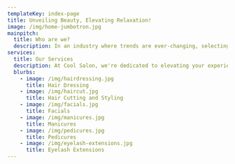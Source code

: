 ```yaml
---
templateKey: index-page
title: Unveiling Beauty, Elevating Relaxation!
image: /img/home-jumbotron.jpg
mainpitch:
  title: Who are we?
  description: In an industry where trends are ever-changing, selecting the perfect salon partner is essential. At Cool Salon, we merge skill, creativity, and client-centricity to enhance your beauty experience. Collaborate with us to discover the transformation and elevate your beauty and wellness journey. Wondering why Cool Salon? Because we're not just a salon; we're your gateway to beauty and confidence.
services:
  title: Our Services
  description: At Cool Salon, we're dedicated to elevating your experience with a personalized range of services.
  blurbs:
    - image: /img/hairdressing.jpg
      title: Hair Dressing
    - image: /img/haircut.jpg
      title: Hair Cutting and Styling
    - image: /img/facials.jpg
      title: Facials
    - image: /img/manicures.jpg
      title: Manicures
    - image: /img/pedicures.jpg
      title: Pedicures
    - image: /img/eyelash-extensions.jpg
      title: Eyelash Extensions
---
```

